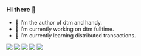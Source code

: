 ### Hi there 👋

<!--
**yedf2/yedf2** is a ✨ _special_ ✨ repository because its `README.md` (this file) appears on your GitHub profile.

Here are some ideas to get you started:

-->

- 👯 I’m the author of dtm and handy.
- 🔭 I’m currently working on dtm fulltime.
- 🌱 I’m currently learning distributed transactions.

![](https://github-profile-summary-cards.vercel.app/api/cards/profile-details?username=yedf2&theme=github)
![](https://github-profile-summary-cards.vercel.app/api/cards/repos-per-language?username=yedf2&theme=github)
![](https://github-profile-summary-cards.vercel.app/api/cards/most-commit-language?username=yedf2&theme=github)
![](https://github-profile-summary-cards.vercel.app/api/cards/stats?username=yedf&theme=github)
![](https://github-profile-summary-cards.vercel.app/api/cards/productive-time?username=yedf2&theme=github)
